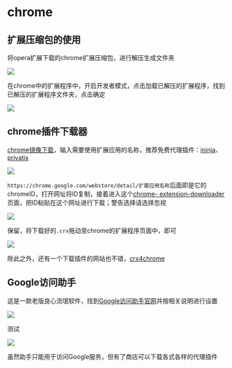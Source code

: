 # chrome

## 扩展压缩包的使用

将opera扩展下载的chrome扩展压缩包，进行解压生成文件夹

![](https://raw.githubusercontent.com/loremwalker/fq-book/master/.gitbook/assets/2018-05-01_164056.png)

在chrome中的扩展程序中，开启开发者模式，点击加载已解压的扩展程序，找到已解压的扩展程序文件夹，点击确定

![](https://raw.githubusercontent.com/loremwalker/fq-book/master/.gitbook/assets/2018-05-01_164619.png)

## chrome插件下载器

[chrome镜像下载](http://www.chromeliulanqi.com/)，输入需要使用扩展应用的名称，推荐免费代理插件：[ininja](https://ininja.org/)、[privatix](https://privatix.com/)

![](https://raw.githubusercontent.com/loremwalker/fq-book/master/.gitbook/assets/2018-05-01_153439.png)

`https://chrome.google.com/webstore/detail/扩展应用名称`后面即是它的chromeID，打开网址将ID复制，接着进入这个[chrome- extension-downloader](https://chrome-extension-downloader.com/)页面，把ID粘贴在这个网址进行下载；警告选择请选择忽视

![](https://raw.githubusercontent.com/loremwalker/fq-book/master/.gitbook/assets/2018-05-01_153929.png)

保留，将下载好的`.crx`拖动至chrome的扩展程序页面中，即可

![](https://raw.githubusercontent.com/loremwalker/fq-book/master/.gitbook/assets/2018-05-01_154821.png)

除此之外，还有一个下载插件的网站也不错，[crx4chrome](https://www.crx4chrome.com/)

## Google访问助手

这是一款老版良心流氓软件，找到[Google访问助手官网](http://www.ggfwzs.com/)并按相关说明进行设置

![](https://raw.githubusercontent.com/loremwalker/fq-book/master/.gitbook/assets/2018-04-28_214301.png)

测试

![](https://raw.githubusercontent.com/loremwalker/fq-book/master/.gitbook/assets/2018-04-28_220028.png)

虽然助手只能用于访问Google服务，但有了商店可以下载各式各样的代理插件 



